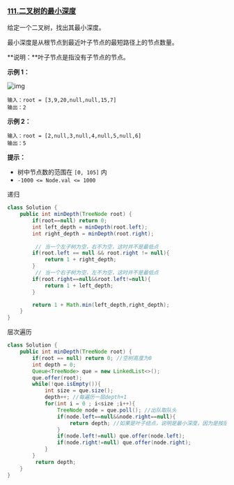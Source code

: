 ### [111.二叉树的最小深度](https://leetcode.cn/problems/minimum-depth-of-binary-tree/)

给定一个二叉树，找出其最小深度。

最小深度是从根节点到最近叶子节点的最短路径上的节点数量。

**说明：**叶子节点是指没有子节点的节点。

 

**示例 1：**

![img](https://assets.leetcode.com/uploads/2020/10/12/ex_depth.jpg)

```
输入：root = [3,9,20,null,null,15,7]
输出：2
```

**示例 2：**

```
输入：root = [2,null,3,null,4,null,5,null,6]
输出：5
```

 

**提示：**

- 树中节点数的范围在 `[0, 105]` 内
- `-1000 <= Node.val <= 1000`



递归

```java
class Solution {
    public int minDepth(TreeNode root) {
        if(root==null) return 0;
        int left_depth = minDepth(root.left);
        int right_depth = minDepth(root.right);
        
         // 当一个左子树为空，右不为空，这时并不是最低点
        if(root.left == null && root.right != null){
            return 1 + right_depth;
        }
         // 当一个右子树为空，左不为空，这时并不是最低点
        if(root.right==null&&root.left!=null){
            return 1 + left_depth;
        }

        return 1 + Math.min(left_depth,right_depth);
    }
}
```



层次遍历

```java
class Solution {
    public int minDepth(TreeNode root) {
        if(root == null) return 0; //空树高度为0
        int depth = 0;
        Queue<TreeNode> que = new LinkedList<>();
        que.offer(root);
        while(!que.isEmpty()){
            int size = que.size();
            depth++; //每遍历一层depth+1
            for(int i = 0 ; i<size ;i++){
                TreeNode node = que.poll(); //出队取队头
                if(node.left==null&&node.right==null){
                    return depth; //如果是叶子结点，说明是最小深度，因为是按层次遍历的
                }
                if(node.left!=null) que.offer(node.left);
                if(node.right!=null) que.offer(node.right);
            }
        }
         return depth;
    }
}
```